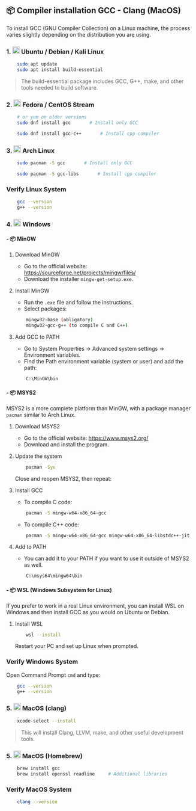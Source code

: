 ## 📦 Compiler installation GCC - Clang (MacOS)

To install GCC (GNU Compiler Collection) on a Linux machine, the process varies slightly depending on the distribution you are using.

### 1. <img src="https://skillicons.dev/icons?i=ubuntu" width="20" alt="Gallery" /> Ubuntu / Debian / Kali Linux

```bash
    sudo apt update
    sudo apt install build-essential
```

> The build-essential package includes GCC, G++, make, and other tools needed to build software.

### 2. <img src="https://skillicons.dev/icons?i=linux" width="20" alt="Gallery" /> Fedora / CentOS Stream

```bash
    # or yum on older versions
    sudo dnf install gcc       # Install only GCC
```
```bash
    sudo dnf install gcc-c++       # Install cpp compiler
```

### 3. <img src="https://skillicons.dev/icons?i=arch" width="20" alt="Gallery" /> Arch Linux

```bash
    sudo pacman -S gcc       # Install only GCC
```
```bash
    sudo pacman -S gcc-libs       # Install cpp compiler
```

### Verify Linux System

```bash
    gcc --version
    g++ --version
```


### 4. <img src="https://skillicons.dev/icons?i=windows" width="20" alt="Gallery" /> Windows

#### - 📦 MinGW

1. Download MinGW
    - Go to the official website: https://sourceforge.net/projects/mingw/files/  
    - Download the installer `mingw-get-setup.exe`.

2. Install MinGW
    - Run the `.exe` file and follow the instructions.
    - Select packages:
    ```bash
        mingw32-base (obligatory) 
        mingw32-gcc-g++ (to compile C and C++)
    ```

3. Add GCC to PATH
    - Go to System Properties → Advanced system settings → Environment variables.
    - Find the Path environment variable (system or user) and add the path:
    ```bash
        C:\MinGW\bin
    ```

#### - 📦 MSYS2

MSYS2 is a more complete platform than MinGW, with a package manager `pacman` similar to Arch Linux.

1. Download MSYS2
    - Go to the official website: https://www.msys2.org/   
    - Download and install the program.

2. Update the system
    ```bash
        pacman -Syu
    ```
    Close and reopen MSYS2, then repeat:

3. Install GCC
    - To compile C code:
    ```bash
        pacman -S mingw-w64-x86_64-gcc
    ```
    - To compile C++ code:
    ```bash
        pacman -S mingw-w64-x86_64-gcc mingw-w64-x86_64-libstdc++-jit
    ```

4. Add to PATH
    - You can add it to your PATH if you want to use it outside of MSYS2 as well.
    ```bash
        C:\msys64\mingw64\bin
    ```

#### - 📦 WSL (Windows Subsystem for Linux)
If you prefer to work in a real Linux environment, you can install WSL on Windows and then install GCC as you would on Ubuntu or Debian.

1. Install WSL
    ```bash
        wsl --install
    ```
    Restart your PC and set up Linux when prompted.

### Verify Windows System

Open Command Prompt `cmd` and type:
```bash
    gcc --version
    g++ --version
```


### 5. <img src="https://skillicons.dev/icons?i=apple" width="20" alt="Gallery" /> MacOS (clang)
    
```bash
    xcode-select --install
```

> This will install Clang, LLVM, make, and other useful development tools.

### 5. <img src="https://skillicons.dev/icons?i=apple" width="20" alt="Gallery" /> MacOS (Homebrew)
```bash
    brew install gcc
    brew install openssl readline     # Additional libraries
```

### Verify MacOS System

```bash
    clang --version
```

